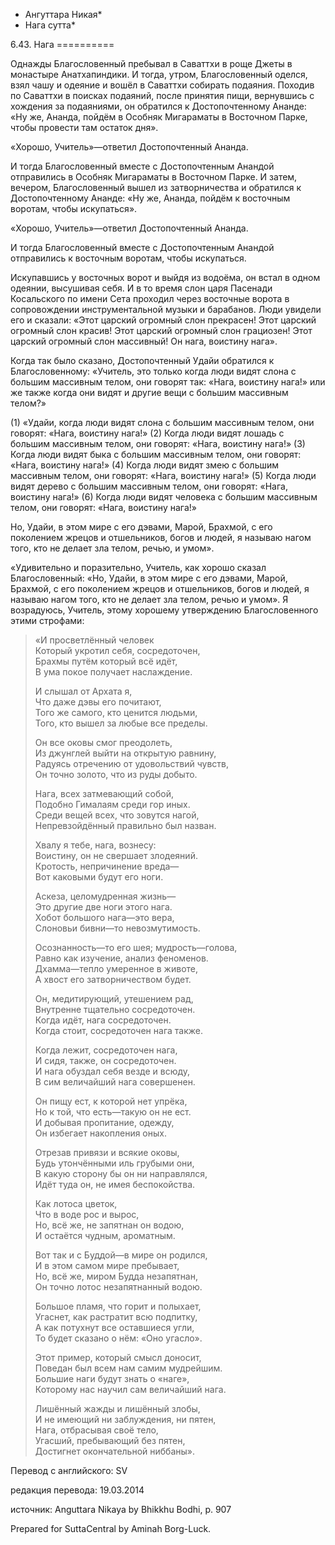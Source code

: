 * Ангуттара Никая*
* Нага сутта*

6\.43\. Нага
\=\=\=\=\=\=\=\=\=\=

Однажды Благословенный пребывал в Саваттхи в роще Джеты в монастыре Анатхапиндики\. И тогда, утром, Благословенный оделся, взял чашу и одеяние и вошёл в Саваттхи собирать подаяния\. Походив по Саваттхи в поисках подаяний, после принятия пищи, вернувшись с хождения за подаяниями, он обратился к Достопочтенному Ананде: «Ну же, Ананда, пойдём в Особняк Мигараматы в Восточном Парке, чтобы провести там остаток дня»\.

«Хорошо, Учитель»—ответил Достопочтенный Ананда\.

И тогда Благословенный вместе с Достопочтенным Анандой отправились в Особняк Мигараматы в Восточном Парке\. И затем, вечером, Благословенный вышел из затворничества и обратился к Достопочтенному Ананде: «Ну же, Ананда, пойдём к восточным воротам, чтобы искупаться»\.

«Хорошо, Учитель»—ответил Достопочтенный Ананда\.

И тогда Благословенный вместе с Достопочтенным Анандой отправились к восточным воротам, чтобы искупаться\.

Искупавшись у восточных ворот и выйдя из водоёма, он встал в одном одеянии, высушивая себя\. И в то время слон царя Пасенади Косальского по имени Сета проходил через восточные ворота в сопровождении инструментальной музыки и барабанов\. Люди увидели его и сказали: «Этот царский огромный слон прекрасен\! Этот царский огромный слон красив\! Этот царский огромный слон грациозен\! Этот царский огромный слон массивный\! Он нага, воистину нага»\.

Когда так было сказано, Достопочтенный Удайи обратился к Благословенному: «Учитель, это только когда люди видят слона с большим массивным телом, они говорят так: «Нага, воистину нага\!» или же также когда они видят и другие вещи с большим массивным телом?»

\(1\) «Удайи, когда люди видят слона с большим массивным телом, они говорят: «Нага, воистину нага\!» \(2\) Когда люди видят лошадь с большим массивным телом, они говорят: «Нага, воистину нага\!» \(3\) Когда люди видят быка с большим массивным телом, они говорят: «Нага, воистину нага\!» \(4\) Когда люди видят змею с большим массивным телом, они говорят: «Нага, воистину нага\!» \(5\) Когда люди видят дерево с большим массивным телом, они говорят: «Нага, воистину нага\!» \(6\) Когда люди видят человека с большим массивным телом, они говорят: «Нага, воистину нага\!»

Но, Удайи, в этом мире с его дэвами, Марой, Брахмой, с его поколением жрецов и отшельников, богов и людей, я называю нагом того, кто не делает зла телом, речью, и умом»\.

«Удивительно и поразительно, Учитель, как хорошо сказал Благословенный: «Но, Удайи, в этом мире с его дэвами, Марой, Брахмой, с его поколением жрецов и отшельников, богов и людей, я называю нагом того, кто не делает зла телом, речью и умом»\. Я возрадуюсь, Учитель, этому хорошему утверждению Благословенного этими строфами:

> «И просветлённый человек  
> Который укротил себя, сосредоточен,  
> Брахмы путём который всё идёт,  
> В ума покое получает наслаждение\.  
>   
> И слышал от Архата я,  
> Что даже дэвы его почитают,  
> Того же самого, кто ценится людьми,  
> Того, кто вышел за любые все пределы\.  
>   
> Он все оковы смог преодолеть,  
> Из джунглей выйти на открытую равнину,  
> Радуясь отречению от удовольствий чувств,  
> Он точно золото, что из руды добыто\.  
>   
> Нага, всех затмевающий собой,  
> Подобно Гималаям среди гор иных\.  
> Среди вещей всех, что зовутся нагой,  
> Непревзойдённый правильно был назван\.  
>   
> Хвалу я тебе, нага, вознесу:  
> Воистину, он не свершает злодеяний\.  
> Кротость, непричинение вреда—  
> Вот каковыми будут его ноги\.  
>   
> Аскеза, целомудренная жизнь—  
> Это другие две ноги этого нага\.  
> Хобот большого нага—это вера,  
> Слоновьи бивни—то невозмутимость\.  
>   
> Осознанность—то его шея; мудрость—голова,  
> Равно как изучение, анализ феноменов\.  
> Дхамма—тепло умеренное в животе,  
> А хвост его затворничеством будет\.  
>   
> Он, медитирующий, утешением рад,  
> Внутренне тщательно сосредоточен\.  
> Когда идёт, нага сосредоточен\.  
> Когда стоит, сосредоточен нага также\.  
>   
> Когда лежит, сосредоточен нага,  
> И сидя, также, он сосредоточен\.  
> И нага обуздал себя везде и всюду,  
> В сим величайший нага совершенен\.  
>   
> Он пищу ест, к которой нет упрёка,  
> Но к той, что есть—такую он не ест\.  
> И добывая пропитание, одежду,  
> Он избегает накопления оных\.  
>   
> Отрезав привязи и всякие оковы,  
> Будь утончёнными иль грубыми они,  
> В какую сторону бы он ни направлялся,  
> Идёт туда он, не имея беспокойства\.  
>   
> Как лотоса цветок,  
> Что в воде рос и вырос,  
> Но, всё же, не запятнан он водою,  
> И остаётся чудным, ароматным\.  
>   
> Вот так и с Буддой—в мире он родился,  
> И в этом самом мире пребывает,  
> Но, всё же, миром Будда незапятнан,  
> Он точно лотос незапятнанный водою\.  
>   
> Большое пламя, что горит и полыхает,  
> Угаснет, как растратит всю подпитку,  
> А как потухнут все оставшиеся угли,  
> То будет сказано о нём: «Оно угасло»\.  
>   
> Этот пример, который смысл доносит,  
> Поведан был всем нам самим мудрейшим\.  
> Большие наги будут знать о «наге»,  
> Которому нас научил сам величайший нага\.  
>   
> Лишённый жажды и лишённый злобы,  
> И не имеющий ни заблуждения, ни пятен,  
> Нага, отбрасывая своё тело,  
> Угасший, пребывающий без пятен,  
> Достигнет окончательной ниббаны»\.

Перевод с английского: SV

редакция перевода: 19\.03\.2014

источник: Anguttara Nikaya by Bhikkhu Bodhi, p\. 907

Prepared for SuttaCentral by Aminah Borg\-Luck\.